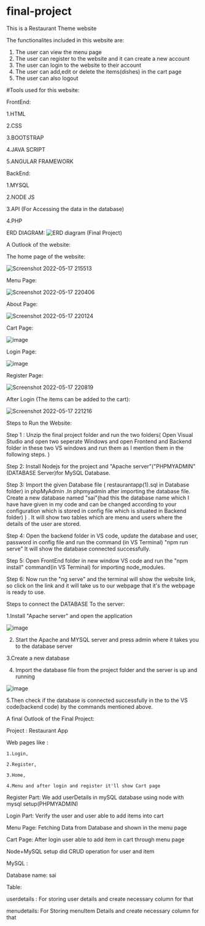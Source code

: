 # final-project

This is a Restaurant Theme website

The functionalites included in this website are:
1. The user can view the menu page 
2. The user can register to the website and it can create a new account
3. The user can login to the website to their account 
4. The user can add,edit or delete the items(dishes) in the cart page
5. The user can also logout


#Tools used for this website:

FrontEnd:

1.HTML

2.CSS

3.BOOTSTRAP

4.JAVA SCRIPT

5.ANGULAR FRAMEWORK


BackEnd:

1.MYSQL

2.NODE JS

3.API (For Accessing the data in the database)

4.PHP









ERD DIAGRAM:
![ERD diagram (Final Project)](https://user-images.githubusercontent.com/103674487/168941055-0d9405cf-f157-4b08-a550-2c64e490c7d8.jpeg)




A Outlook of the website:

The home page of the website:


![Screenshot 2022-05-17 215513](https://user-images.githubusercontent.com/103674487/168941307-9aead8d3-964a-4bbe-8751-4beae10b54dd.png)




Menu Page:

![Screenshot 2022-05-17 220406](https://user-images.githubusercontent.com/103674487/168942141-b0882af2-5c4d-48dc-a4a9-e2eaf37d497f.png)






About Page:


![Screenshot 2022-05-17 220124](https://user-images.githubusercontent.com/103674487/168941912-3bf91886-aa35-4d57-aa16-0ef9bbbc9454.png)


  Cart Page:
  
  
  ![image](https://user-images.githubusercontent.com/103674487/168942334-0803f8fc-061d-4c61-b81d-57bb8d2702c0.png)


Login Page:


![image](https://user-images.githubusercontent.com/103674487/168942488-5dbd07d6-6717-4143-bd00-f5fad3348e7b.png)



Register Page:



![Screenshot 2022-05-17 220819](https://user-images.githubusercontent.com/103674487/168942668-eff047b2-6a86-42ee-b015-261f1366f8e3.png)



After Login (The items can be added to the cart):

![Screenshot 2022-05-17 221216](https://user-images.githubusercontent.com/103674487/168943085-34dc28c3-cec4-46d4-bac9-01723208e0cb.png)




Steps to Run the Website:

Step 1 : Unzip the final project folder and run the two folders( Open Visual Studio and open two seperate Windows and open Frontend and Backend folder in these two VS windows and run them as I mention them in the following steps. )

Step 2: Install Nodejs for the  project and "Apache server"("PHPMYADMIN" (DATABASE Server)for MySQL Database.

Step 3: Import the given Database file ( restaurantapp(1).sql in Database folder) in phpMyAdmin  .In phpmyadmin after importing the database file. Create a new database named "sai"(had this the database name which I have have given in my code and can be changed according to your configuration which is stored in config file which is situated in Backend folder) ) . It will show two tables which are menu and users where the details of the user are stored.

Step 4: Open the  backend folder in VS code, update the database and user, password in config file and run the command (in VS Terminal) "npm run serve" It will show the database connected successfully.

Step 5: Open FrontEnd folder in new window VS code and run the "npm install" command(in VS Terminal) for importing node_modules.

Step 6: Now run the "ng serve" and the terminal will show the website link, so click on the link and it will take us to our webpage that it's the webpage is ready to use.


Steps to connect the DATABASE To the server:

1.Install "Apache server"  and open the application

![image](https://user-images.githubusercontent.com/103674487/168946524-9e02a51b-49e5-4b0b-b8ac-da068a73ed6a.png)



2. Start the Apache and MYSQL server and press admin where it takes you to the database server

3.Create a new database 

4. Import the database file from the project folder and the server is up and running

![image](https://user-images.githubusercontent.com/103674487/168946965-babc41dc-96ba-477d-8ebd-5b0edd104533.png)

5.Then check if the database is connected successfully in the to the VS code(backend code) by the commands mentioned above.



A final Outlook of the Final Project:

Project : Restaurant App

Web pages like :

	1.Login, 
  
	2.Register, 
  
	3.Home, 
  
	4.Menu and after login and register it'll show Cart page 
  
Register Part: We add userDetails in mySQL database using node with mysql setup(PHPMYADMIN)

Login Part: Verify the user and user able to add items into cart

Menu Page: Fetching Data from Database and shown  in  the menu page

Cart Page: After login user able to add item in cart through menu page

Node+MySQL setup did CRUD operation for user and item 

MySQL :

Database name: sai

Table: 

userdetails : For storing user details and create necessary column for that

menudetails: For Storing menuItem Details and create necessary column for that
  
  
  
  
  


